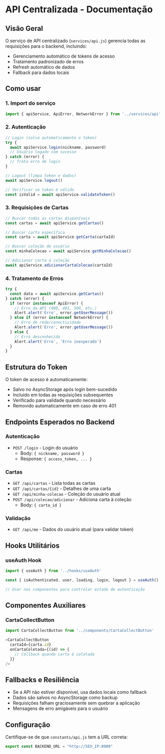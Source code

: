 # API Centralizada - Documentação

## Visão Geral

O serviço de API centralizado (`services/api.js`) gerencia todas as requisições para o backend, incluindo:
- Gerenciamento automático de tokens de acesso
- Tratamento padronizado de erros
- Refresh automático de dados
- Fallback para dados locais

## Como usar

### 1. Import do serviço

```javascript
import { apiService, ApiError, NetworkError } from '../services/api'
```

### 2. Autenticação

```javascript
// Login (salva automaticamente o token)
try {
  await apiService.login(nickname, password)
  // Usuário logado com sucesso
} catch (error) {
  // Trata erro de login
}

// Logout (limpa token e dados)
await apiService.logout()

// Verificar se token é válido
const isValid = await apiService.validateToken()
```

### 3. Requisições de Cartas

```javascript
// Buscar todas as cartas disponíveis
const cartas = await apiService.getCartas()

// Buscar carta específica
const carta = await apiService.getCarta(cartaId)

// Buscar coleção do usuário
const minhaColecao = await apiService.getMinhaColecao()

// Adicionar carta à coleção
await apiService.adicionarCartaColecao(cartaId)
```

### 4. Tratamento de Erros

```javascript
try {
  const data = await apiService.getCartas()
} catch (error) {
  if (error instanceof ApiError) {
    // Erro da API (400, 401, 500, etc.)
    Alert.alert('Erro', error.getUserMessage())
  } else if (error instanceof NetworkError) {
    // Erro de rede/conectividade
    Alert.alert('Erro', error.getUserMessage())
  } else {
    // Erro desconhecido
    Alert.alert('Erro', 'Erro inesperado')
  }
}
```

## Estrutura do Token

O token de acesso é automaticamente:
- Salvo no AsyncStorage após login bem-sucedido
- Incluído em todas as requisições subsequentes
- Verificado para validade quando necessário
- Removido automaticamente em caso de erro 401

## Endpoints Esperados no Backend

### Autenticação
- `POST /login` - Login do usuário
  - Body: `{ nickname, password }`
  - Response: `{ access_token, ... }`

### Cartas
- `GET /api/cartas` - Lista todas as cartas
- `GET /api/cartas/{id}` - Detalhes de uma carta
- `GET /api/minha-colecao` - Coleção do usuário atual
- `POST /api/colecao/adicionar` - Adiciona carta à coleção
  - Body: `{ carta_id }`

### Validação
- `GET /api/me` - Dados do usuário atual (para validar token)

## Hooks Utilitários

### useAuth Hook

```javascript
import { useAuth } from '../hooks/useAuth'

const { isAuthenticated, user, loading, login, logout } = useAuth()

// Usar nos componentes para controlar estado de autenticação
```

## Componentes Auxiliares

### CartaCollectButton

```javascript
import CartaCollectButton from '../components/CartaCollectButton'

<CartaCollectButton 
  cartaId={carta.id} 
  onCartaColetada={(id) => {
    // Callback quando carta é coletada
  }} 
/>
```

## Fallbacks e Resiliência

- Se a API não estiver disponível, usa dados locais como fallback
- Dados são salvos no AsyncStorage como backup
- Requisições falham graciosamente sem quebrar a aplicação
- Mensagens de erro amigáveis para o usuário

## Configuração

Certifique-se de que `constants/api.js` tem a URL correta:

```javascript
export const BACKEND_URL = "http://SEU_IP:8000"
```
